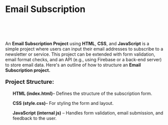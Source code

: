 <h1>
    <a href="https://akshat0502.github.io/Email-Subscription/" style="text-decoration: none;"><b>Email Subscription</b></a>
</h1>
    <br><br><br>
    <p>An <b>Email Subscription Project</b> using <b>HTML</b>, <b>CSS</b>, and <b>JavaScript</b> is a simple project where users can input their email addresses to subscribe to a newsletter or service. This project can be extended with form validation, email format checks, and an API (e.g., using Firebase or a back-end server) to store email data. Here's an outline of how to structure an <b>Email Subscription project.</b></p>
    <p>
        <p style="font-size: large; "><b>Project Structure:</b></p>
        <ul><b>HTML (index.html)</b>– Defines the structure of the subscription form.</ul>
        <ul><b>CSS (style.css)</b>– For styling the form and layout.</ul>
        <ul><b>JavaScript (internal js)</b>  –  Handles form validation, email submission, and feedback to the user.</ul>
